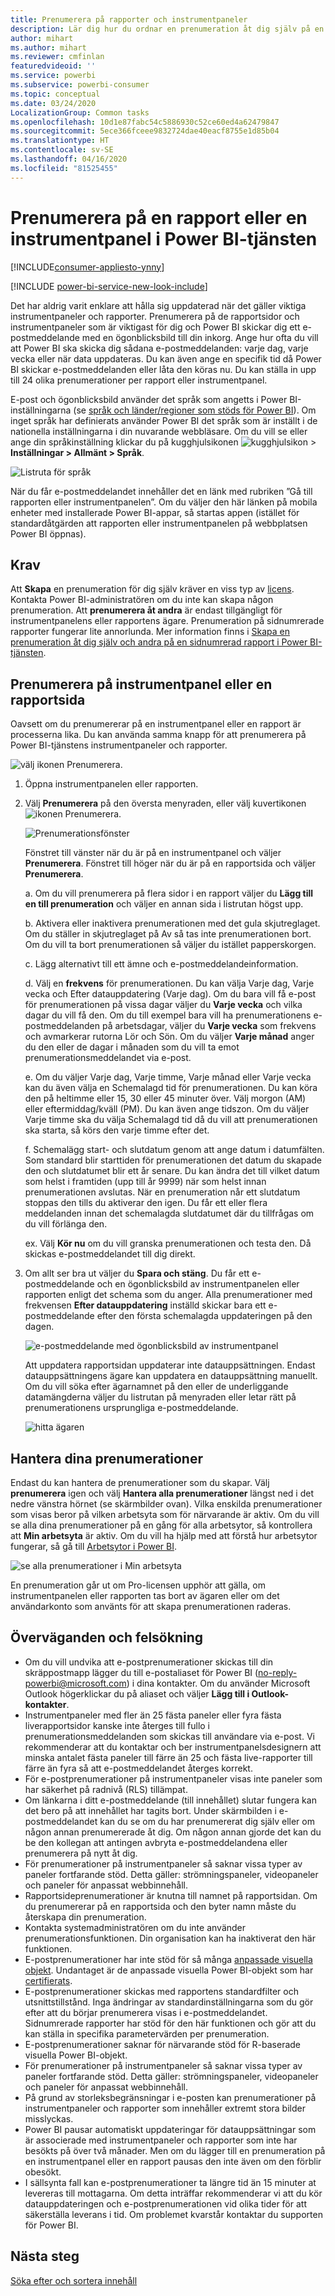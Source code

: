 ```yaml
---
title: Prenumerera på rapporter och instrumentpaneler
description: Lär dig hur du ordnar en prenumeration åt dig själv på en ögonblicksbild via e-post av en Power BI-rapport eller instrumentpanel.
author: mihart
ms.author: mihart
ms.reviewer: cmfinlan
featuredvideoid: ''
ms.service: powerbi
ms.subservice: powerbi-consumer
ms.topic: conceptual
ms.date: 03/24/2020
LocalizationGroup: Common tasks
ms.openlocfilehash: 10d1e87fabc54c5886930c52ce60ed4a62479847
ms.sourcegitcommit: 5ece366fceee9832724dae40eacf8755e1d85b04
ms.translationtype: HT
ms.contentlocale: sv-SE
ms.lasthandoff: 04/16/2020
ms.locfileid: "81525455"
---
```

# <a name="subscribe-to-a-report-or-dashboard-in-the-power-bi-service"></a>Prenumerera på en rapport eller en instrumentpanel i Power BI-tjänsten 

[!INCLUDE[consumer-appliesto-ynny](../includes/consumer-appliesto-ynny.md)]

[!INCLUDE [power-bi-service-new-look-include](../includes/power-bi-service-new-look-include.md)]

Det har aldrig varit enklare att hålla sig uppdaterad när det gäller viktiga instrumentpaneler och rapporter. Prenumerera på de rapportsidor och instrumentpaneler som är viktigast för dig och Power BI skickar dig ett e-postmeddelande med en ögonblicksbild till din inkorg. Ange hur ofta du vill att Power BI ska skicka dig sådana e-postmeddelanden: varje dag, varje vecka eller när data uppdateras. Du kan även ange en specifik tid då Power BI skickar e-postmeddelanden eller låta den köras nu.  Du kan ställa in upp till 24 olika prenumerationer per rapport eller instrumentpanel.

E-post och ögonblicksbild använder det språk som angetts i Power BI-inställningarna (se [språk och länder/regioner som stöds för Power BI](../supported-languages-countries-regions.md)). Om inget språk har definierats använder Power BI det språk som är inställt i de nationella inställningarna i din nuvarande webbläsare. Om du vill se eller ange din språkinställning klickar du på kugghjulsikonen ![kugghjulsikon](./media/end-user-subscribe/power-bi-settings-icon.png) > **Inställningar > Allmänt > Språk**. 

![Listruta för språk](./media/end-user-subscribe/power-bi-language.png)

När du får e-postmeddelandet innehåller det en länk med rubriken ”Gå till rapporten eller instrumentpanelen”. Om du väljer den här länken på mobila enheter med installerade Power BI-appar, så startas appen (istället för standardåtgärden att rapporten eller instrumentpanelen på webbplatsen Power BI öppnas).


## <a name="requirements"></a>Krav
Att **Skapa** en prenumeration för dig själv kräver en viss typ av [licens](end-user-license.md). Kontakta Power BI-administratören om du inte kan skapa någon prenumeration. Att **prenumerera åt andra** är endast tillgängligt för instrumentpanelens eller rapportens ägare. Prenumeration på sidnumrerade rapporter fungerar lite annorlunda. Mer information finns i [Skapa en prenumeration åt dig själv och andra på en sidnumrerad rapport i Power BI-tjänsten](paginated-reports-subscriptions.md). 

## <a name="subscribe-to-a-dashboard-or-a-report-page"></a>Prenumerera på instrumentpanel eller en rapportsida
Oavsett om du prenumererar på en instrumentpanel eller en rapport är processerna lika. Du kan använda samma knapp för att prenumerera på Power BI-tjänstens instrumentpaneler och rapporter.
 
![välj ikonen Prenumerera](./media/end-user-subscribe/power-bi-subscribe.png).

1. Öppna instrumentpanelen eller rapporten.
2. Välj **Prenumerera** på den översta menyraden, eller välj kuvertikonen ![ikonen Prenumerera](./media/end-user-subscribe/power-bi-icon-envelope.png).
   


   ![Prenumerationsfönster](./media/end-user-subscribe/power-bi-emails-numbered.png)
    
    Fönstret till vänster när du är på en instrumentpanel och väljer **Prenumerera**. Fönstret till höger när du är på en rapportsida och väljer **Prenumerera**. 
    
    a. Om du vill prenumerera på flera sidor i en rapport väljer du **Lägg till en till prenumeration** och väljer en annan sida i listrutan högst upp.

    b. Aktivera eller inaktivera prenumerationen med det gula skjutreglaget.  Om du ställer in skjutreglaget på Av så tas inte prenumerationen bort. Om du vill ta bort prenumerationen så väljer du istället papperskorgen.

    c. Lägg alternativt till ett ämne och e-postmeddelandeinformation. 

    d. Välj en **frekvens** för prenumerationen.  Du kan välja Varje dag, Varje vecka och Efter datauppdatering (Varje dag).  Om du bara vill få e-post för prenumerationen på vissa dagar väljer du **Varje vecka** och vilka dagar du vill få den.  Om du till exempel bara vill ha prenumerationens e-postmeddelanden på arbetsdagar, väljer du **Varje vecka** som frekvens och avmarkerar rutorna Lör och Sön. Om du väljer **Varje månad** anger du den eller de dagar i månaden som du vill ta emot prenumerationsmeddelandet via e-post.   

    e. Om du väljer Varje dag, Varje timme, Varje månad eller Varje vecka kan du även välja en Schemalagd tid för prenumerationen. Du kan köra den på heltimme eller 15, 30 eller 45 minuter över. Välj morgon (AM) eller eftermiddag/kväll (PM). Du kan även ange tidszon. Om du väljer Varje timme ska du välja Schemalagd tid då du vill att prenumerationen ska starta, så körs den varje timme efter det.  

    f. Schemalägg start- och slutdatum genom att ange datum i datumfälten. Som standard blir starttiden för prenumerationen det datum du skapade den och slutdatumet blir ett år senare. Du kan ändra det till vilket datum som helst i framtiden (upp till år 9999) när som helst innan prenumerationen avslutas. När en prenumeration når ett slutdatum stoppas den tills du aktiverar den igen.  Du får ett eller flera meddelanden innan det schemalagda slutdatumet där du tillfrågas om du vill förlänga den.     

    ex. Välj **Kör nu** om du vill granska prenumerationen och testa den.  Då skickas e-postmeddelandet till dig direkt. 

3. Om allt ser bra ut väljer du **Spara och stäng**. Du får ett e-postmeddelande och en ögonblicksbild av instrumentpanelen eller rapporten enligt det schema som du anger. Alla prenumerationer med frekvensen **Efter datauppdatering** inställd skickar bara ett e-postmeddelande efter den första schemalagda uppdateringen på den dagen.
   
   ![e-postmeddelande med ögonblicksbild av instrumentpanel](media/end-user-subscribe/power-bi-email-old.png)
   
    Att uppdatera rapportsidan uppdaterar inte datauppsättningen. Endast datauppsättningens ägare kan uppdatera en datauppsättning manuellt. Om du vill söka efter ägarnamnet på den eller de underliggande datamängderna väljer du listrutan på menyraden eller letar rätt på prenumerationens ursprungliga e-postmeddelande.
   
    ![hitta ägaren](./media/end-user-subscribe/power-bi-owner.png)


## <a name="manage-your-subscriptions"></a>Hantera dina prenumerationer
Endast du kan hantera de prenumerationer som du skapar. Välj **prenumerera** igen och välj **Hantera alla prenumerationer** längst ned i det nedre vänstra hörnet (se skärmbilder ovan). Vilka enskilda prenumerationer som visas beror på vilken arbetsyta som för närvarande är aktiv. Om du vill se alla dina prenumerationer på en gång för alla arbetsytor, så kontrollera att **Min arbetsyta** är aktiv. Om du vill ha hjälp med att förstå hur arbetsytor fungerar, så gå till [Arbetsytor i Power BI](end-user-workspaces.md). 

![se alla prenumerationer i Min arbetsyta](./media/end-user-subscribe/power-bi-manage-subscriptions.png)

En prenumeration går ut om Pro-licensen upphör att gälla, om instrumentpanelen eller rapporten tas bort av ägaren eller om det användarkonto som använts för att skapa prenumerationen raderas.

## <a name="considerations-and-troubleshooting"></a>Överväganden och felsökning
* Om du vill undvika att e-postprenumerationer skickas till din skräppostmapp lägger du till e-postaliaset för Power BI (no-reply-powerbi@microsoft.com) i dina kontakter. Om du använder Microsoft Outlook högerklickar du på aliaset och väljer **Lägg till i Outlook-kontakter**. 
* Instrumentpaneler med fler än 25 fästa paneler eller fyra fästa liverapportsidor kanske inte återges till fullo i prenumerationsmeddelanden som skickas till användare via e-post. Vi rekommenderar att du kontaktar och ber instrumentpanelsdesignern att minska antalet fästa paneler till färre än 25 och fästa live-rapporter till färre än fyra så att e-postmeddelandet återges korrekt.  
* För e-postprenumerationer på instrumentpaneler visas inte paneler som har säkerhet på radnivå (RLS) tillämpat.  
* Om länkarna i ditt e-postmeddelande (till innehållet) slutar fungera kan det bero på att innehållet har tagits bort. Under skärmbilden i e-postmeddelandet kan du se om du har prenumererat dig själv eller om någon annan prenumererade åt dig. Om någon annan gjorde det kan du be den kollegan att antingen avbryta e-postmeddelandena eller prenumerera på nytt åt dig.
* För prenumerationer på instrumentpaneler så saknar vissa typer av paneler fortfarande stöd. Detta gäller: strömningspaneler, videopaneler och paneler för anpassat webbinnehåll. 
* Rapportsideprenumerationer är knutna till namnet på rapportsidan. Om du prenumererar på en rapportsida och den byter namn måste du återskapa din prenumeration.
* Kontakta systemadministratören om du inte använder prenumerationsfunktionen. Din organisation kan ha inaktiverat den här funktionen.  
* E-postprenumerationer har inte stöd för så många [anpassade visuella objekt](../developer/visuals/power-bi-custom-visuals.md).  Undantaget är de anpassade visuella Power BI-objekt som har [certifierats](../developer/visuals/power-bi-custom-visuals-certified.md).    
* E-postprenumerationer skickas med rapportens standardfilter och utsnittstillstånd. Inga ändringar av standardinställningarna som du gör efter att du börjar prenumerera visas i e-postmeddelandet. Sidnumrerade rapporter har stöd för den här funktionen och gör att du kan ställa in specifika parametervärden per prenumeration.  
* E-postprenumerationer saknar för närvarande stöd för R-baserade visuella Power BI-objekt.  
* För prenumerationer på instrumentpaneler så saknar vissa typer av paneler fortfarande stöd.  Detta gäller: strömningspaneler, videopaneler och paneler för anpassat webbinnehåll.     
* På grund av storleksbegränsningar i e-posten kan prenumerationer på instrumentpaneler och rapporter som innehåller extremt stora bilder misslyckas.    
* Power BI pausar automatiskt uppdateringar för datauppsättningar som är associerade med instrumentpaneler och rapporter som inte har besökts på över två månader.  Men om du lägger till en prenumeration på en instrumentpanel eller en rapport pausas den inte även om den förblir obesökt.
* I sällsynta fall kan e-postprenumerationer ta längre tid än 15 minuter at levereras till mottagarna.  Om detta inträffar rekommenderar vi att du kör datauppdateringen och e-postprenumerationen vid olika tider för att säkerställa leverans i tid.  Om problemet kvarstår kontaktar du supporten för Power BI.

## <a name="next-steps"></a>Nästa steg

[Söka efter och sortera innehåll](end-user-search-sort.md)
